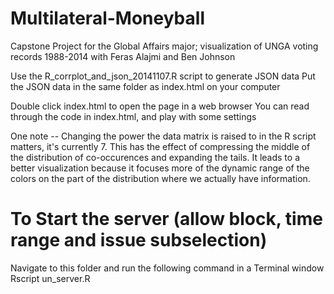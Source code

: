 # Multilateral-Moneyball
Capstone Project for the Global Affairs major; visualization of UNGA voting records 1988-2014
with Feras Alajmi and Ben Johnson 

Use the R_corrplot_and_json_20141107.R script to generate JSON data
Put the JSON data in the same folder as index.html on your computer
	
Double click index.html to open the page in a web browser
You can read through the code in index.html, and play with some settings

One note -- 
	Changing the power the data matrix is raised to in the
	R script matters, it's currently 7.  This has the effect of 
	compressing the middle of the distribution of co-occurences
	and expanding the tails.  It leads to a better visualization
	because it focuses more of the dynamic range of the colors
	on the part of the distribution where we actually have information.


# To Start the server (allow block, time range and issue subselection)

Navigate to this folder and run the following command in a Terminal window
Rscript un_server.R
